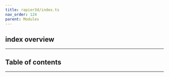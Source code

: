 ```yaml
---
title: rapier3d/index.ts
nav_order: 124
parent: Modules
---
```


## index overview

---

<h2 class="text-delta">Table of contents</h2>

---
